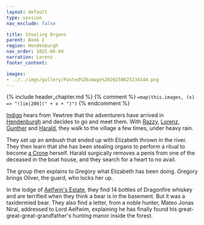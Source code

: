 ```yaml
---
layout: default
type: session
nav_exclude: false

title: Stealing Organs
parent: Book I
region: Hendenburgh
nav_order: 1025-06-04
narration: Lorenz
footer_content: 

images:
- ../../imgs/gallery/Pasted%20image%2020250625234144.png
---
```


{% include header_chapter.md %}
{% comment %}
`=map(this.images, (x) => "![im|200](" + x + ")")`
{% endcomment %}

[Indigo](../../directory/Deverain/Indigo.md) hears from Yewtree that the adventurers have arrived in [Hendenburgh](../../directory/Kryptwood/Hendenburgh.md) and decides to go and meet them.
With [Razzy](../../directory/Sigisfarne/Razvan.md), [Lorenz](../../directory/DuskmeadowFringe/Lorenz.md), [Gunther](../../directory/DuskmeadowFringe/Gunther.md) and [Harald](../../directory/Kryptwood/Harald.md), they walk to the village a few times, under heavy rain.

They set up an ambush that ended up with Elizabeth thrown in the river.
They then learn that she has been stealing organs to perform a ritual to become [a Crone](../../directory/Kryptwood/TheCrones.md) herself.
Harald surgically removes a penis from one of the deceased in the boat house, and they search for a heart to no avail.

The group then explains to Gregory what Elizabeth has been doing.
Gregory brings Oliver, the guard, who locks her up.

In the lodge of [Aelfwin's Estate](../../directory/Kryptwood/AelfwinEstate.md), they find 14 bottles of Dragonfire whiskey and are terrified when they think a bear is in the basement.
But it was a taxidermied bear.
They also find a letter, from a noble hunter, Mateo Jonas Niral, addressed to Lord Aelfwim, explaining he has finally found his great-great-great-grandfather's hunting manor inside the forest.
